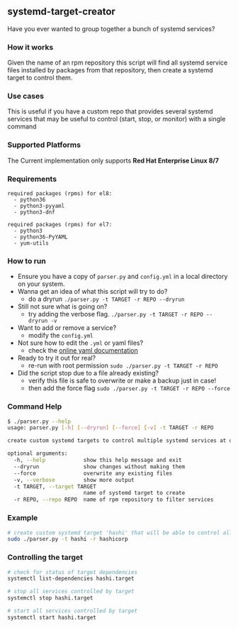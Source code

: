 ## systemd-target-creator
Have you ever wanted to group together a bunch of systemd services?

### How it works
Given the name of an rpm repository this script will find all systemd service files installed by packages from that repository, then create a systemd target to control them.

### Use cases
This is useful if you have a custom repo that provides several systemd services that may be useful to control (start, stop, or monitor) with a single command

### Supported Platforms
The Current implementation only supports **Red Hat Enterprise Linux 8/7**

### Requirements
```
required packages (rpms) for el8:
  - python36
  - python3-pyyaml
  - python3-dnf

required packages (rpms) for el7:
  - python3
  - python36-PyYAML
  - yum-utils
```

### How to run
- Ensure you have a copy of `parser.py` and `config.yml` in a local directory on your system.
- Wanna get an idea of what this script will try to do?
  - do a dryrun `./parser.py -t TARGET -r REPO --dryrun`
- Still not sure what is going on?
  - try adding the verbose flag. `./parser.py -t TARGET -r REPO --dryrun -v`
- Want to add or remove a service?
  - modify the `config.yml`
- Not sure how to edit the `.yml` or yaml files?
  - check the [online yaml documentation](https://yaml.org/spec/1.2.2/#22-structures)
- Ready to try it out for real?
  - re-run with root permission `sudo ./parser.py -t TARGET -r REPO`
- Did the script stop due to a file already existing?
  - verify this file is safe to overwrite or make a backup just in case!
  - then add the force flag `sudo ./parser.py -t TARGET -r REPO --force`

### Command Help
```bash
$ ./parser.py --help
usage: parser.py [-h] [--dryrun] [--force] [-v] -t TARGET -r REPO

create custom systemd targets to control multiple systemd services at once!

optional arguments:
  -h, --help            show this help message and exit
  --dryrun              show changes without making them
  --force               overwrite any existing files
  -v, --verbose         show more output
  -t TARGET, --target TARGET
                        name of systemd target to create
  -r REPO, --repo REPO  name of rpm repository to filter services

```

### Example
```bash
# create custom systemd target 'hashi' that will be able to control all systemd services installed by packages from the hashicorp rpm repository
sudo ./parser.py -t hashi -r hashicorp
```

### Controlling the target
```bash
# check for status of target dependencies
systemctl list-dependencies hashi.target

# stop all services controlled by target
systemctl stop hashi.target

# start all services controlled by target
systemctl start hashi.target
```
